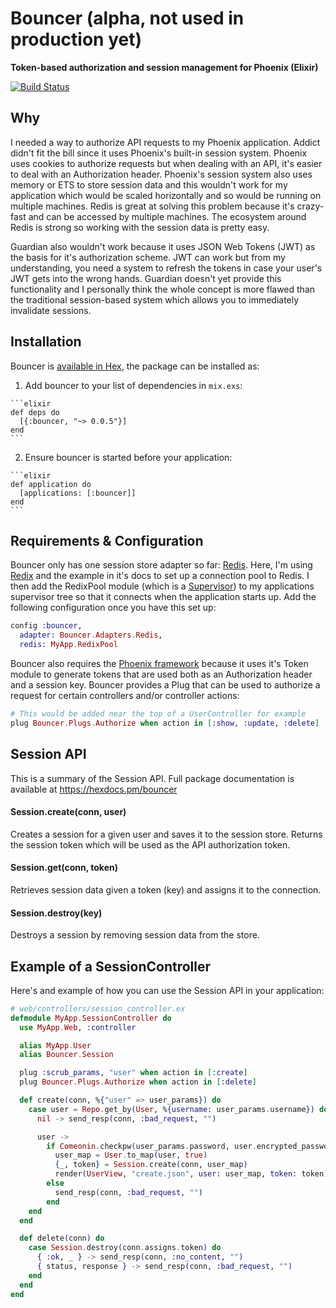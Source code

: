 # Bouncer (alpha, not used in production yet)

**Token-based authorization and session management for Phoenix (Elixir)**

[![Build Status](https://semaphoreci.com/api/v1/projects/f9fd62d2-a799-4b66-8d72-06bbc290d32b/570486/shields_badge.svg)](https://semaphoreci.com/ianwalter/bouncer)

## Why

I needed a way to authorize API requests to my Phoenix application. Addict
didn't fit the bill since it uses Phoenix's built-in session system. Phoenix
uses cookies to authorize requests but when dealing with an API, it's easier to
deal with an Authorization header. Phoenix's session system also uses memory or
ETS to store session data and this wouldn't work for my application which would
be scaled horizontally and so would be running on multiple machines. Redis is
great at solving this problem because it's crazy-fast and can be accessed by
multiple machines. The ecosystem around Redis is strong so working with the
session data is pretty easy.

Guardian also wouldn't work because it uses JSON Web Tokens (JWT) as the basis
for it's authorization scheme. JWT can work but from my understanding, you need
a system to refresh the tokens in case your user's JWT gets into the wrong
hands. Guardian doesn't yet provide this functionality and I personally think
the whole concept is more flawed than the traditional session-based system which
allows you to immediately invalidate sessions.

## Installation

Bouncer is [available in Hex](https://hex.pm/packages/bouncer), the package can be
installed as:

  1. Add bouncer to your list of dependencies in `mix.exs`:

    ```elixir
    def deps do
      [{:bouncer, "~> 0.0.5"}]
    end
    ```

  2. Ensure bouncer is started before your application:

    ```elixir
    def application do
      [applications: [:bouncer]]
    end
    ```

## Requirements & Configuration

Bouncer only has one session store adapter so far: [Redis](http://redis.io/).
Here, I'm using [Redix](https://github.com/whatyouhide/redix) and the example in
it's docs to set up a connection pool to Redis. I then add the RedixPool module
(which is a [Supervisor](http://elixir-lang.org/docs/v1.1/elixir/Supervisor.html))
to my applications supervisor tree so that it connects when the application
starts up. Add the following configuration once you have this set up:

```elixir
config :bouncer,
  adapter: Bouncer.Adapters.Redis,
  redis: MyApp.RedixPool
```

Bouncer also requires the [Phoenix framework]() because it uses it's Token
module to generate tokens that are used both as an Authorization header and a
session key. Bouncer provides a Plug that can be used to authorize a request
for certain controllers and/or controller actions:

```elixir
# This would be added near the top of a UserController for example
plug Bouncer.Plugs.Authorize when action in [:show, :update, :delete]
```

## Session API

This is a summary of the Session API. Full package documentation is available at
https://hexdocs.pm/bouncer

#### Session.create(conn, user)

Creates a session for a given user and saves it to the session store. Returns
the session token which will be used as the API authorization token.

#### Session.get(conn, token)

Retrieves session data given a token (key) and assigns it to the connection.

#### Session.destroy(key)

Destroys a session by removing session data from the store.

## Example of a SessionController

Here's and example of how you can use the Session API in your application:

```elixir
# web/controllers/session_controller.ex
defmodule MyApp.SessionController do
  use MyApp.Web, :controller

  alias MyApp.User
  alias Bouncer.Session

  plug :scrub_params, "user" when action in [:create]
  plug Bouncer.Plugs.Authorize when action in [:delete]

  def create(conn, %{"user" => user_params}) do
    case user = Repo.get_by(User, %{username: user_params.username}) do
      nil -> send_resp(conn, :bad_request, "")

      user ->
        if Comeonin.checkpw(user_params.password, user.encrypted_password) do
          user_map = User.to_map(user, true)
          {_, token} = Session.create(conn, user_map)
          render(UserView, "create.json", user: user_map, token: token)
        else
          send_resp(conn, :bad_request, "")
        end
    end
  end

  def delete(conn) do
    case Session.destroy(conn.assigns.token) do
      { :ok, _ } -> send_resp(conn, :no_content, "")
      { status, response } -> send_resp(conn, :bad_request, "")
    end
  end
end
```
